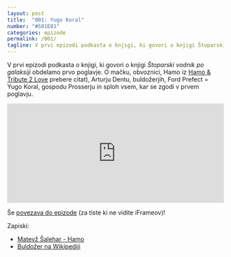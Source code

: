 ```yaml
---
layout: post
title:  "001: Yugo Koral"
number: "#S01E01"
categories: epizode
permalink: /001/
tagline: V prvi epizodi podkasta o knjigi, ki govori o knjigi Štoparski vodnik po galaksiji obdelamo 1. poglavje. O mačku, obvoznici, Arturju Dentu, buldožerjih, Fordu Prefectu, gospodu Prosserju. Citat prebere Hamo.
---
```


V prvi epizodi podkasta o knjigi, ki govori o knjigi _Štoparski vodnik po galaksiji_ obdelamo prvo poglavje. O mačku, obvoznici, Hamo iz [Hamo & Tribute 2 Love](http://tribute2love.si/) prebere citat), Arturju Dentu, buldožerjih, Ford Prefect = Yugo Koral, gospodu Prosserju in sploh vsem, kar se zgodi v prvem poglavju.

<iframe src="https://open.spotify.com/embed-podcast/episode/1tSfXAMqxzuJJjG4cASWnL" width="100%" height="232" frameborder="0" allowtransparency="true" allow="encrypted-media"></iframe>

Še [povezava do epizode](https://apple.co/3kdLhiZ) (za tiste ki ne vidite iFrameov)!

Zapiski:
- [Matevž Šalehar - Hamo](https://twitter.com/hamudu/)
- [Buldožer na Wikipediji](https://sl.wikipedia.org/wiki/Buldo%C5%BEer)